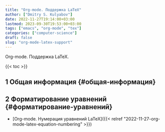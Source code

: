 ```yaml
---
title: "Org-mode. Поддержка LaTeX"
author: ["Dmitry S. Kulyabov"]
date: 2022-11-27T19:14:00+03:00
lastmod: 2023-09-30T19:53:00+03:00
tags: ["emacs", "org-mode", "tex"]
categories: ["computer-science"]
draft: false
slug: "org-mode-latex-support"
---
```


Org-mode. Поддержка LaTeX.

<!--more-->

{{< toc >}}


## <span class="section-num">1</span> Общая информация {#общая-информация}


## <span class="section-num">2</span> Форматирование уравнений {#форматирование-уравнений}

-   [Org-mode. Нумерация уравнений LaTeX]({{< relref "2022-11-27-org-mode-latex-equation-numbering" >}})
